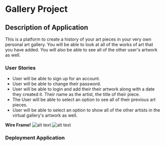 # Gallery Project 

## Description of Application 
This is a platform to create a history of your art pieces in your very own personal art gallery. You will be able to look at all of the works of art that you have added.  You will also be able to see all of the other user's artwork as well. 

### User Stories 
- User will be able to sign up for an account. 
- User will be able to change their password. 
- User will be able to login and add their their artwork along with a date they created it. Their name as the artist, the title of their piece. 
- The User will be able to select an option to see all of their previous art pieces.   
- User will be able to select an option to show all of the other artists in the virtual gallery's artwork as well. 


**Wire Frame!** 
![alt text](https://i.imgur.com/PBZynmK.jpeg "Picture Text")
![alt text](https://i.imgur.com/ba5wwDp.jpeg "Picture Text")

### Deployment Application 
